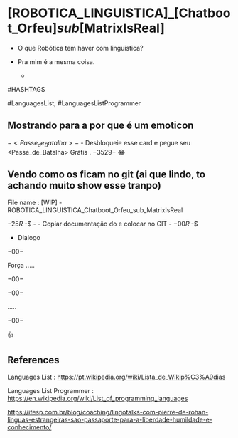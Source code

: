 # [ROBOTICA_LINGUISTICA]_[Chatboot_Orfeu]_sub_[MatrixIsReal]

* O que Robótica tem haver com linguistica?

* Pra mim é a mesma coisa.

    * 


#HASHTAGS

#LanguagesList, #LanguagesListProgrammer

## Mostrando para a <Andrea> por que é um emoticon

$- <Passe_de_Batalha> -$ <PedroKioshi> - Desbloqueie esse card e pegue seu <Passe_de_Batalha> Grátis . $- 3529 -$                  :joy: 

## Vendo como os <CARDS> ficam no git (ai que lindo, to achando muito show esse tranpo)

File name : [WIP] - ROBOTICA_LINGUISTICA_Chatboot_Orfeu_sub_MatrixIsReal

$- 25 R$ -$    - <PedroKioshi> - Copiar documentação do <Orfeo> e colocar no GIT -       $- 00 R$ -$

* Dialogo

$- 00 -$

<Andrea> Força .....

$- 00 -$

$- 00 -$

<PedroKioshi> .....

$- 00 -$

 :thumbsup: 

 


## References

Languages List : https://pt.wikipedia.org/wiki/Lista_de_Wikip%C3%A9dias

Languages List Programmer : https://en.wikipedia.org/wiki/List_of_programming_languages

https://ifesp.com.br/blog/coaching/lingotalks-com-pierre-de-rohan-linguas-estrangeiras-sao-passaporte-para-a-liberdade-humildade-e-conhecimento/